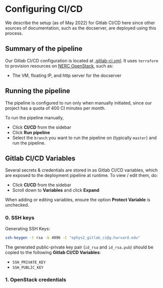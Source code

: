 # Configuring CI/CD

We describe the setup (as of May 2022) for Gitlab CI/CD here since other sources of documentation, such as the docserver, are deployed using this process.

## Summary of the pipeline

Our Gitlab CI/CD configuration is located at [.gitlab-ci.yml](.gitlab-ci.yml). It uses `terraform` to provision resources on [NERC OpenStack](https://stack.nerc.mghpcc.org/dashboard/project/), such as:

* The VM, floating IP, and http server for the docserver

## Running the pipeline

The pipeline is configured to run only when manually initiated, since our project has a quota of 400 CI minutes per month.

To run the pipeline manually,

* Click **CI/CD** from the sidebar
* Click **Run pipeline**
* Select the `branch` you want to run the pipeline on (typically `master`) and run the pipeline.

## Gitlab CI/CD Variables

Several secrets & credentials are stored in as Gitlab CI/CD variables, which are exposed to the deployment pipeline at runtime. To view / edit them, do:

* Click **CI/CD** from the sidebar
* Scroll down to **Variables** and click **Expand**

When adding or editing variables, ensure the option **Protect Variable** is unchecked.

### 0. SSH keys

Generating SSH Keys:
```bash
ssh-keygen -t rsa -b 4096 -C "ephys2_gitlab_ci@g.harvard.edu"
```

The generated public-private key pair (`id_rsa` and `id_rsa.pub`) should be copied to the following **Gitlab CI/CD Variables**:

* `SSH_PRIVATE_KEY`
* `SSH_PUBLIC_KEY`

### 1. OpenStack credentials

